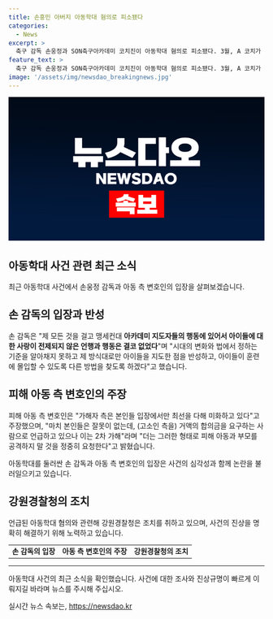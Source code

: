 ```yaml
---
title: 손흥민 아버지 아동학대 혐의로 피소됐다
categories:
  - News
excerpt: >
  축구 감독 손웅정과 SON축구아카데미 코치진이 아동학대 혐의로 피소됐다. 3월, A 코치가 허벅지를 때려 부상을 입히고, 다수의 훈련 중 체벌과 욕설이 있었던 것으로 알려졌다. 손 감독은 사과문을 통해 현재 수사 진행 중이며, 사실관계를 밝히고 있다고 밝혔다. 그러나 피해 아동 측 변호인은 가해자들이 사과하지 않고 미화하려고 한다며 2차 가해로 지적하고, 피해 아동 측은 손 감독과 아카데미의 권력을 고려하여 고발한 것이라 주장했다.
feature_text: >
  축구 감독 손웅정과 SON축구아카데미 코치진이 아동학대 혐의로 피소됐다. 3월, A 코치가 허벅지를 때려 부상을 입히고, 다수의 훈련 중 체벌과 욕설이 있었던 것으로 알려졌다. 손 감독은 사과문을 통해 현재 수사 진행 중이며, 사실관계를 밝히고 있다고 밝혔다. 그러나 피해 아동 측 변호인은 가해자들이 사과하지 않고 미화하려고 한다며 2차 가해로 지적하고, 피해 아동 측은 손 감독과 아카데미의 권력을 고려하여 고발한 것이라 주장했다.
image: '/assets/img/newsdao_breakingnews.jpg'
---
```


<p><img src="/assets/img/newsdao_breakingnews.jpg" alt="implanttips 속보" /></p>

<h2 data-ke-size="size26">아동학대 사건 관련 최근 소식</h2>

<p data-ke-size="size16">최근 아동학대 사건에서 손웅정 감독과 아동 측 변호인의 입장을 살펴보겠습니다.</p>

<h2 data-ke-size="size24">손 감독의 입장과 반성</h2>

<p data-ke-size="size16">손 감독은 "제 모든 것을 걸고 맹세컨대 <b>아카데미 지도자들의 행동에 있어서 아이들에 대한 사랑이 전제되지 않은 언행과 행동은 결코 없었다</b>"며 "시대의 변화와 법에서 정하는 기준을 알아채지 못하고 제 방식대로만 아이들을 지도한 점을 반성하고, 아이들이 훈련에 몰입할 수 있도록 다른 방법을 찾도록 하겠다"고 했습니다.</p>

<h2 data-ke-size="size24">피해 아동 측 변호인의 주장</h2>

<p data-ke-size="size16">피해 아동 측 변호인은 "가해자 측은 본인들 입장에서만 최선을 다해 미화하고 있다"고 주장했으며, "마치 본인들은 잘못이 없는데, (고소인 측을) 거액의 합의금을 요구하는 사람으로 언급하고 있으나 이는 2차 가해"라며 "더는 그러한 형태로 피해 아동과 부모를 공격하지 말 것을 정중히 요청한다"고 밝혔습니다.</p>

<p data-ke-size="size16">아동학대를 둘러싼 손 감독과 아동 측 변호인의 입장은 사건의 심각성과 함께 논란을 불러일으키고 있습니다.</p>

<h2 data-ke-size="size24">강원경찰청의 조치</h2>

<p data-ke-size="size16">언급된 아동학대 혐의와 관련해 강원경찰청은 조치를 취하고 있으며, 사건의 진상을 명확히 해결하기 위해 노력하고 있습니다.</p>

<table>
    <tr>
        <td style="text-align: center; height: 17px;"><b>손 감독의 입장</b></td>
        <td style="text-align: center; height: 17px;"><b>아동 측 변호인의 주장</b></td>
        <td style="text-align: center; height: 17px;"><b>강원경찰청의 조치</b></td>
    </tr>
</table>

<hr>

<p data-ke-size="size16">아동학대 사건의 최근 소식을 확인했습니다. 사건에 대한 조사와 진상규명이 빠르게 이뤄지길 바라며 뉴스를 주시해 주십시오.</p>
실시간 뉴스 속보는, <a href="https://newsdao.kr" rel="dofollow">https://newsdao.kr</a>


